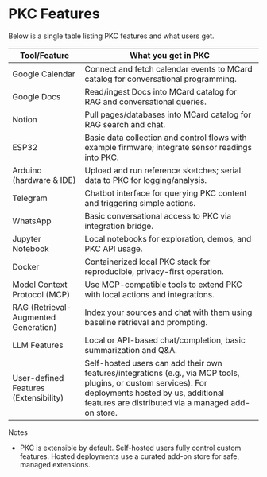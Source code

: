 # PKC Features

Below is a single table listing PKC features and what users get.

| Tool/Feature | What you get in PKC |
| --- | --- |
| Google Calendar | Connect and fetch calendar events to MCard catalog for conversational programming. |
| Google Docs | Read/ingest Docs into MCard catalog for RAG and conversational queries. |
| Notion | Pull pages/databases into MCard catalog for RAG search and chat. |
| ESP32 | Basic data collection and control flows with example firmware; integrate sensor readings into PKC. |
| Arduino (hardware & IDE) | Upload and run reference sketches; serial data to PKC for logging/analysis. |
| Telegram | Chatbot interface for querying PKC content and triggering simple actions. |
| WhatsApp | Basic conversational access to PKC via integration bridge. |
| Jupyter Notebook | Local notebooks for exploration, demos, and PKC API usage. |
| Docker | Containerized local PKC stack for reproducible, privacy-first operation. |
| Model Context Protocol (MCP) | Use MCP-compatible tools to extend PKC with local actions and integrations. |
| RAG (Retrieval-Augmented Generation) | Index your sources and chat with them using baseline retrieval and prompting. |
| LLM Features | Local or API-based chat/completion, basic summarization and Q&A. |
| User-defined Features (Extensibility) | Self-hosted users can add their own features/integrations (e.g., via MCP tools, plugins, or custom services). For deployments hosted by us, additional features are distributed via a managed add-on store. |

Notes
- PKC is extensible by default. Self-hosted users fully control custom features. Hosted deployments use a curated add-on store for safe, managed extensions.
